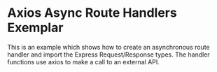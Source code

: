 # Axios Async Route Handlers Exemplar

This is an example which shows how to create an asynchronous route handler and import the Express Request/Response types. The handler functions use axios to make a call to an external API.
